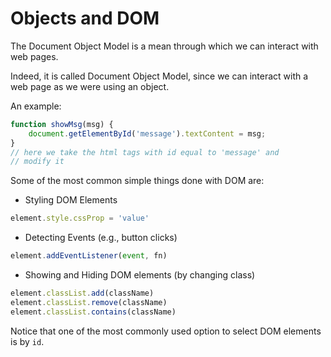 # Objects and DOM

The Document Object Model is a mean through which we
can interact with web pages.

Indeed, it is called Document Object Model, since
we can interact with a web page as we were using an object.

An example:
```javascript
function showMsg(msg) {
    document.getElementById('message').textContent = msg;
}
// here we take the html tags with id equal to 'message' and
// modify it
```

Some of the most common simple things done with DOM are:
- Styling DOM Elements
```javascript
element.style.cssProp = 'value'
```
- Detecting Events (e.g., button clicks)
```javascript
element.addEventListener(event, fn)
```
- Showing and Hiding DOM elements (by changing class)
```javascript
element.classList.add(className)
element.classList.remove(className)
element.classList.contains(className)
```

Notice that one of the most commonly used option to select DOM elements
is by `id`.
